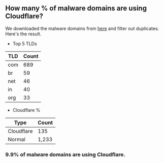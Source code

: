 ## How many % of malware domains are using Cloudflare?


We downloaded the malware domains from [here](https://urlhaus.abuse.ch) and filter out duplicates.
Here's the result.


[//]: # (start replacement)


- Top 5 TLDs

| TLD | Count |
| --- | --- |
| com | 689 |
| br | 59 |
| net | 46 |
| in | 40 |
| org | 33 |


- Cloudflare %

| Type | Count |
| --- | --- |
| Cloudflare | 135 |
| Normal | 1,233 |


### 9.9% of malware domains are using Cloudflare.